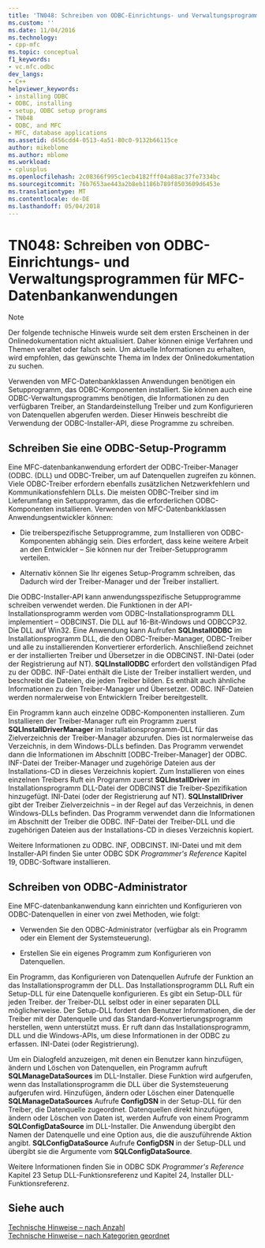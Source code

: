 ```yaml
---
title: 'TN048: Schreiben von ODBC-Einrichtungs- und Verwaltungsprogrammen für MFC-Datenbankanwendungen | Microsoft Docs'
ms.custom: ''
ms.date: 11/04/2016
ms.technology:
- cpp-mfc
ms.topic: conceptual
f1_keywords:
- vc.mfc.odbc
dev_langs:
- C++
helpviewer_keywords:
- installing ODBC
- ODBC, installing
- setup, ODBC setup programs
- TN048
- ODBC, and MFC
- MFC, database applications
ms.assetid: d456cdd4-0513-4a51-80c0-9132b66115ce
author: mikeblome
ms.author: mblome
ms.workload:
- cplusplus
ms.openlocfilehash: 2c08366f995c1ecb4182fff04a88ac37fe7334bc
ms.sourcegitcommit: 76b7653ae443a2b8eb1186b789f8503609d6453e
ms.translationtype: MT
ms.contentlocale: de-DE
ms.lasthandoff: 05/04/2018
---
```

# <a name="tn048-writing-odbc-setup-and-administration-programs-for-mfc-database-applications"></a>TN048: Schreiben von ODBC-Einrichtungs- und Verwaltungsprogrammen für MFC-Datenbankanwendungen
> [!NOTE]
>  Der folgende technische Hinweis wurde seit dem ersten Erscheinen in der Onlinedokumentation nicht aktualisiert. Daher können einige Verfahren und Themen veraltet oder falsch sein. Um aktuelle Informationen zu erhalten, wird empfohlen, das gewünschte Thema im Index der Onlinedokumentation zu suchen.  
  
 Verwenden von MFC-Datenbankklassen Anwendungen benötigen ein Setupprogramm, das ODBC-Komponenten installiert. Sie können auch eine ODBC-Verwaltungsprogramms benötigen, die Informationen zu den verfügbaren Treiber, an Standardeinstellung Treiber und zum Konfigurieren von Datenquellen abgerufen werden. Dieser Hinweis beschreibt die Verwendung der ODBC-Installer-API, diese Programme zu schreiben.  
  
##  <a name="_mfcnotes_writing_an_odbc_setup_program"></a> Schreiben Sie eine ODBC-Setup-Programm  
 Eine MFC-datenbankanwendung erfordert der ODBC-Treiber-Manager (ODBC. (DLL) und ODBC-Treiber, um auf Datenquellen zugreifen zu können. Viele ODBC-Treiber erfordern ebenfalls zusätzlichen Netzwerkfehlern und Kommunikationsfehlern DLLs. Die meisten ODBC-Treiber sind im Lieferumfang ein Setupprogramm, das die erforderlichen ODBC-Komponenten installieren. Verwenden von MFC-Datenbankklassen Anwendungsentwickler können:  
  
-   Die treiberspezifische Setupprogramme, zum Installieren von ODBC-Komponenten abhängig sein. Dies erfordert, dass keine weitere Arbeit an den Entwickler – Sie können nur der Treiber-Setupprogramm verteilen.  
  
-   Alternativ können Sie Ihr eigenes Setup-Programm schreiben, das Dadurch wird der Treiber-Manager und der Treiber installiert.  
  
 Die ODBC-Installer-API kann anwendungsspezifische Setupprogramme schreiben verwendet werden. Die Funktionen in der API-Installationsprogramm werden vom ODBC-Installationsprogramm DLL implementiert – ODBCINST. Die DLL auf 16-Bit-Windows und ODBCCP32. Die DLL auf Win32. Eine Anwendung kann Aufrufen **SQLInstallODBC** im Installationsprogramm DLL, die den ODBC-Treiber-Manager, ODBC-Treiber und alle zu installierenden Konvertierer erforderlich. Anschließend zeichnet er der installierten Treiber und Übersetzer in die ODBCINST. INI-Datei (oder der Registrierung auf NT). **SQLInstallODBC** erfordert den vollständigen Pfad zu der ODBC. INF-Datei enthält die Liste der Treiber installiert werden, und beschreibt die Dateien, die jeden Treiber bilden. Es enthält auch ähnliche Informationen zu den Treiber-Manager und Übersetzer. ODBC. INF-Dateien werden normalerweise von Entwicklern Treiber bereitgestellt.  
  
 Ein Programm kann auch einzelne ODBC-Komponenten installieren. Zum Installieren der Treiber-Manager ruft ein Programm zuerst **SQLInstallDriverManager** im Installationsprogramm-DLL für das Zielverzeichnis der Treiber-Manager abzurufen. Dies ist normalerweise das Verzeichnis, in dem Windows-DLLs befinden. Das Programm verwendet dann die Informationen im Abschnitt [ODBC-Treiber-Manager] der ODBC. INF-Datei der Treiber-Manager und zugehörige Dateien aus der Installations-CD in dieses Verzeichnis kopiert. Zum Installieren von eines einzelnen Treibers Ruft ein Programm zuerst **SQLInstallDriver** im Installationsprogramm DLL-Datei der ODBCINST die Treiber-Spezifikation hinzugefügt. INI-Datei (oder der Registrierung auf NT). **SQLInstallDriver** gibt der Treiber Zielverzeichnis – in der Regel auf das Verzeichnis, in denen Windows-DLLs befinden. Das Programm verwendet dann die Informationen im Abschnitt der Treiber die ODBC. INF-Datei der Treiber-DLL und die zugehörigen Dateien aus der Installations-CD in dieses Verzeichnis kopiert.  
  
 Weitere Informationen zu ODBC. INF, ODBCINST. INI-Datei und mit dem Installer-API finden Sie unter ODBC SDK *Programmer's Reference* Kapitel 19, ODBC-Software installieren.  
  
##  <a name="_mfcnotes_writing_an_odbc_administrator"></a> Schreiben von ODBC-Administrator  
 Eine MFC-datenbankanwendung kann einrichten und Konfigurieren von ODBC-Datenquellen in einer von zwei Methoden, wie folgt:  
  
-   Verwenden Sie den ODBC-Administrator (verfügbar als ein Programm oder ein Element der Systemsteuerung).  
  
-   Erstellen Sie ein eigenes Programm zum Konfigurieren von Datenquellen.  
  
 Ein Programm, das Konfigurieren von Datenquellen Aufrufe der Funktion an das Installationsprogramm der DLL. Das Installationsprogramm DLL Ruft ein Setup-DLL für eine Datenquelle konfigurieren. Es gibt ein Setup-DLL für jeden Treiber. der Treiber-DLL selbst oder in einer separaten DLL möglicherweise. Der Setup-DLL fordert den Benutzer Informationen, die der Treiber mit der Datenquelle und das Standard-Konvertierungsprogramm herstellen, wenn unterstützt muss. Er ruft dann das Installationsprogramm, DLL und die Windows-APIs, um diese Informationen in der ODBC zu erfassen. INI-Datei (oder Registrierung).  
  
 Um ein Dialogfeld anzuzeigen, mit denen ein Benutzer kann hinzufügen, ändern und Löschen von Datenquellen, ein Programm aufruft **SQLManageDataSources** im DLL-Installer. Diese Funktion wird aufgerufen, wenn das Installationsprogramm die DLL über die Systemsteuerung aufgerufen wird. Hinzufügen, ändern oder Löschen einer Datenquelle **SQLManageDataSources** Aufrufe **ConfigDSN** in der Setup-DLL für den Treiber, die Datenquelle zugeordnet. Datenquellen direkt hinzufügen, ändern oder Löschen von Daten ist, werden Aufrufe von einem Programm **SQLConfigDataSource** im DLL-Installer. Die Anwendung übergibt den Namen der Datenquelle und eine Option aus, die die auszuführende Aktion angibt. **SQLConfigDataSource** Aufrufe **ConfigDSN** in der Setup-DLL und übergibt sie die Argumente vom **SQLConfigDataSource**.  
  
 Weitere Informationen finden Sie in ODBC SDK *Programmer's Reference* Kapitel 23 Setup DLL-Funktionsreferenz und Kapitel 24, Installer DLL-Funktionsreferenz.  
  
## <a name="see-also"></a>Siehe auch  
 [Technische Hinweise – nach Anzahl](../mfc/technical-notes-by-number.md)   
 [Technische Hinweise – nach Kategorien geordnet](../mfc/technical-notes-by-category.md)

